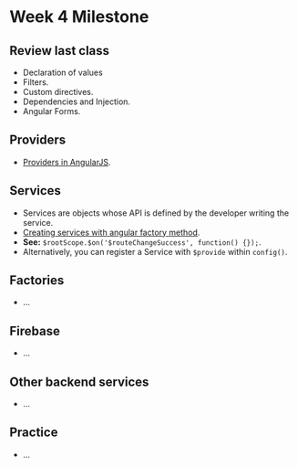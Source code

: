Week 4 Milestone
===================

## Review last class

* Declaration of values
* Filters.
* Custom directives.
* Dependencies and Injection.
* Angular Forms.

## Providers

* [Providers in AngularJS](https://docs.angularjs.org/guide/providers).

## Services

* Services are objects whose API is defined by the developer writing the service.
* [Creating services with angular factory method](https://docs.angularjs.org/guide/services).
* __See:__ `$rootScope.$on('$routeChangeSuccess', function() {});`.
* Alternatively, you can register a Service with `$provide` within `config()`.


## Factories

* ...

## Firebase

* ...

## Other backend services

* ...

## Practice

* ...